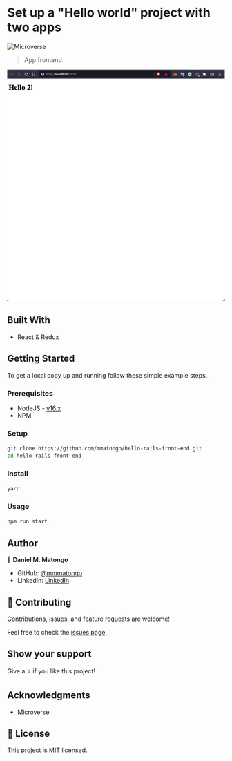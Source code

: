 # Set up a "Hello world" project with two apps

![Microverse](https://img.shields.io/badge/Microverse-blueviolet)

> App frontend

![screenshot](scr/screenshot.png)

## Built With

- React & Redux

## Getting Started

To get a local copy up and running follow these simple example steps.

### Prerequisites

- NodeJS - [v16.x](https://nodejs.org/en/)
- NPM

### Setup

```bash
git clone https://github.com/mmatongo/hello-rails-front-end.git
cd hello-rails-front-end
```

### Install

```bash
yarn
```

### Usage

```bash
npm run start
```

## Author

👤 **Daniel M. Matongo**

- GitHub: [@mmmatongo](https://github.com/mmatongo)
- LinkedIn: [LinkedIn](https://www.linkedin.com/in/mmatongo/)

## 🤝 Contributing

Contributions, issues, and feature requests are welcome!

Feel free to check the [issues page](../../issues/).

## Show your support

Give a ⭐️ if you like this project!

## Acknowledgments

- Microverse

## 📝 License

This project is [MIT](./LICENSE.md) licensed.